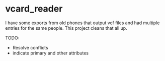 vcard_reader
============
I have some exports from old phones that output vcf files and had multiple entries for the same people.  This project cleans that all up.


TODO:
- Resolve conflicts
- indicate primary and other attributes

